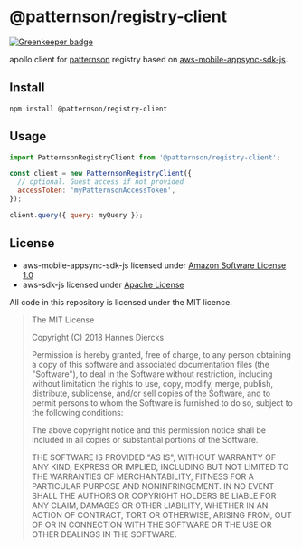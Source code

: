 # @patternson/registry-client

[![Greenkeeper badge](https://badges.greenkeeper.io/patternsonio/patternson-registry-client.svg)](https://greenkeeper.io/)

apollo client for [patternson](https://patternson.io/) registry based on [aws-mobile-appsync-sdk-js](https://github.com/awslabs/aws-mobile-appsync-sdk-js).

## Install

`npm install @patternson/registry-client`

## Usage

```js
import PatternsonRegistryClient from '@patternson/registry-client';

const client = new PatternsonRegistryClient({
  // optional. Guest access if not provided
  accessToken: 'myPatternsonAccessToken',
});

client.query({ query: myQuery });
```

## License

* aws-mobile-appsync-sdk-js licensed under [Amazon Software License 1.0](https://github.com/awslabs/aws-mobile-appsync-sdk-js/blob/master/LICENSE)
* aws-sdk-js licensed under [Apache License](https://github.com/aws/aws-sdk-js/blob/master/LICENSE.txt)

All code in this repository is licensed under the MIT licence.

> The MIT License
>
> Copyright (C) 2018 Hannes Diercks
>
> Permission is hereby granted, free of charge, to any person obtaining a copy of
> this software and associated documentation files (the "Software"), to deal in
> the Software without restriction, including without limitation the rights to
> use, copy, modify, merge, publish, distribute, sublicense, and/or sell copies
> of the Software, and to permit persons to whom the Software is furnished to do
> so, subject to the following conditions:
>
> The above copyright notice and this permission notice shall be included in all
> copies or substantial portions of the Software.
>
> THE SOFTWARE IS PROVIDED "AS IS", WITHOUT WARRANTY OF ANY KIND, EXPRESS OR
> IMPLIED, INCLUDING BUT NOT LIMITED TO THE WARRANTIES OF MERCHANTABILITY, FITNESS
> FOR A PARTICULAR PURPOSE AND NONINFRINGEMENT. IN NO EVENT SHALL THE AUTHORS OR
> COPYRIGHT HOLDERS BE LIABLE FOR ANY CLAIM, DAMAGES OR OTHER LIABILITY, WHETHER
> IN AN ACTION OF CONTRACT, TORT OR OTHERWISE, ARISING FROM, OUT OF OR IN
> CONNECTION WITH THE SOFTWARE OR THE USE OR OTHER DEALINGS IN THE SOFTWARE.
